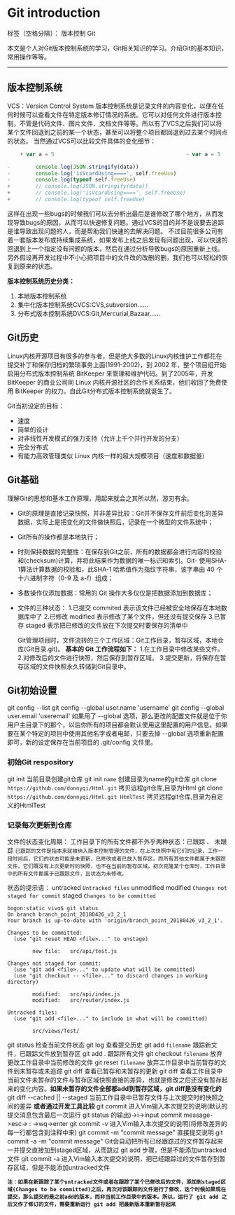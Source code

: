 # Git introduction

标签（空格分隔）： 版本控制 Git

本文是个人对Git版本控制系统的学习，Git相关知识的学习。介绍Git的基本知识，常用操作等等。

---
## 版本控制系统 ##
VCS：Version Control System
版本控制系统是记录文件的内容变化，以便在任何时候可以查看文件在特定版本修订情况的系统。它可以对任何文件进行版本控制，不管是代码文件、图片文件、文档文件等等。所以有了VCS之后我们可以将某个文件回退到之前的某一个状态，甚至可以将整个项目都回退到过去某个时间点的状态。
当然通过VCS可以比较文件具体的变化细节：
```javascript
    + var a = 5                                          - var a = 3
```
```javascript
-        console.log(JSON.stringify(data))
-        console.log('isVcardUsing====', self.freeUse)
-        console.log(typeof self.freeUse)
+        // console.log(JSON.stringify(data))
+        // console.log('isVcardUsing====', self.freeUse)
+        // console.log(typeof self.freeUse)
```
这样在出现一些bugs的时候我们可以去分析出最后是谁修改了哪个地方，从而发现导致bugs的原因，从而可以快速修复问题。通过VCS的目的并不是说要去追踪是谁导致出现问题的人，而是帮助我们快速的去解决问题。
不过目前很多公司有着一套版本发布或持续集成系统，如果发布上线之后发现有问题出现，可以快速的回退到上一个指定没有问题的版本，然后在通过分析导致bugs的原因重新上线。
另外假设再开发过程中不小心把项目中的文件改的改删的删，我们也可以轻松的恢复到原来的状态。

**版本控制系统历史分类：**
 1. 本地版本控制系统
 2. 集中化版本控制系统CVCS:CVS,subversion……
 3. 分布式版本控制系统DVCS:Git,Mercurial,Bazaar……

## Git历史 ##
Linux内核开源项目有很多的参与者，但是绝大多数的Linux内核维护工作都花在提交补丁和保存归档的繁琐事务上面(1991-2002)，到 2002 年，整个项目组开始启用分布式版本控制系统 BitKeeper 来管理和维护代码。到了2005年，开发 BitKeeper 的商业公司同 Linux 内核开源社区的合作关系结束，他们收回了免费使用 BitKeeper 的权力。自此Git分布式版本控制系统就诞生了。

Git当初设定的目标：

* 速度
* 简单的设计
* 对非线性开发模式的强力支持（允许上千个并行开发的分支）
* 完全分布式
* 有能力高效管理类似 Linux 内核一样的超大规模项目（速度和数据量）


## Git基础 ##
理解Git的思想和基本工作原理，用起来就会之其所以然，游刃有余。

- Git的原理是直接记录快照，并非差异比较：Git并不保存文件前后变化的差异数据，实际上是把变化的文件做快照后，记录在一个微型的文件系统中；
- Git所有的操作都是本地执行；
- 时刻保持数据的完整性：在保存到Git之前，所有的数据都会进行内容的校验和(checksum)计算，并将此结果作为数据的唯一标识和索引。Git- 使用SHA-1算法计算数据的校验和，此SHA-1 哈希值作为指纹字符串，该字串由 40 个十六进制字符（0-9 及 a-f）组成；
- 多数操作仅添加数据：常用的 Git 操作大多仅仅是把数据添加到数据库；
- 文件的三种状态：
    1.已提交 commited 表示该文件已经被安全地保存在本地数据库中了
    2.已修改 modified 表示修改了某个文件，但还没有提交保存
    3.已暂存 staged   表示把已修改的文件放在下次提交时要保存的清单中

    Git管理项目时，文件流转的三个工作区域：Git工作目录，暂存区域，本地仓库(Git目录.git)。
    **基本的 Git 工作流程如下：**
        1.在工作目录中修改某些文件。
        2.对修改后的文件进行快照，然后保存到暂存区域。
        3.提交更新，将保存在暂存区域的文件快照永久转储到Git目录中。

## Git初始设置 ##
git config --list 
git config --global user.name 'username' 
git config --global user.email 'useremail' 
如果用了 --global 选项，那么更改的配置文件就是位于你用户主目录下的那个，以后你所有的项目都会默认使用这里配置的用户信息。如果要在某个特定的项目中使用其他名字或者电邮，只要去掉 --global 选项重新配置即可，新的设定保存在当前项目的 .git/config 文件里。

### 初始Git respository ###
git init        当前目录创建git仓库
git init `name`   创建目录为name的git仓库
git clone `https://github.com/donnyqi/Html.git`  拷贝远程git仓库,目录为Html
git clone `https://github.com/donnyqi/Html.git HtmlTest`  拷贝远程git仓库,目录为自定义的HtmlTest

### 记录每次更新到仓库 ###
文件的状态变化周期：
工作目录下的所有文件都不外乎两种状态：已跟踪 、 未跟踪
`已跟踪的文件是指本来就被纳入版本控制管理的文件，在上次快照中有它们的记录，工作一段时间后，它们的状态可能是未更新，已修改或者已放入暂存区。而所有其他文件都属于未跟踪文件。它们既没有上次更新时的快照，也不在当前的暂存区域。初次克隆某个仓库时，工作目录中的所有文件都属于已跟踪文件，且状态为未修改。`

状态的提示语：
untracked `Untracked files`
unmodified
modified `Changes not staged for commit`
staged  `Changes to be committed`

```Git
bogon:static vivo$ git status
On branch branch_point_20180426_v3_2_1
Your branch is up-to-date with 'origin/branch_point_20180426_v3_2_1'.

Changes to be committed:
  (use "git reset HEAD <file>..." to unstage)

        new file:   src/api/test.js

Changes not staged for commit:
  (use "git add <file>..." to update what will be committed)
  (use "git checkout -- <file>..." to discard changes in working directory)

        modified:   src/api/index.js
        modified:   src/router/index.js

Untracked files:
  (use "git add <file>..." to include in what will be committed)

        src/views/Test/
```


git status 检查当前文件状态
git log 查看提交历史
git add `filename` 跟踪新文件，已跟踪文件放到暂存区
git add . 跟踪所有文件
git checkout `filename` 放弃更改工作目录中当前修改的文件
git reset `filename` 放弃工作目录中当前暂存的文件到未暂存或未追踪
git diff 查看已暂存和未暂存的更新
git diff 查看工作目录中当前文件未暂存的文件与暂存区域快照直接的差异，也就是修改之后还没有暂存起来的变化内容。**如果未暂存的文件全部都add到暂存区域，git diff是没有变化的**
git diff --cached || --staged 当前工作目录中已暂存文件与上次提交时的快照之间的差异    **或者通过开发工具比较**
git commit 进入Vim输入本次提交的说明(默认的提交消息包含最后一次运行 git status 的输出)->i->input commit message->esc-> : ->wq->enter
git commit -v 进入Vim输入本次提交的说明(将修改差异的每一行都包含到注释中来)
git commit -m "commit message" 直接提交说明
git commit -a -m "commit message" Git会自动把所有已经跟踪过的文件暂存起来一并提交直接加到staged区域，从而跳过 git add 步骤，但是不能添加untracked文件
git commit -a 进入Vim输入本次提交的说明，把已经跟踪过的文件暂存到暂存区域，但是不能添加untracked文件



**`注：如果在新跟踪了某个untracked文件或者在跟踪了某个已修改后的文件，添加到staged区域(Changes to be committed)之后，再次对该跟踪的文件进行了修改，这个时候如果现在提交，那么提交的是之前add的版本，而非当前工作目录中的版本。所以，运行了 git add 之后又作了修订的文件，需要重新运行 git add 把最新版本重新暂存起来`**




